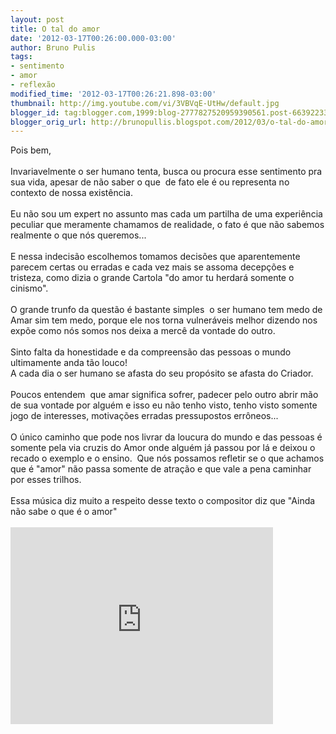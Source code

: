 ```yaml
---
layout: post
title: O tal do amor
date: '2012-03-17T00:26:00.000-03:00'
author: Bruno Pulis
tags:
- sentimento
- amor
- reflexão
modified_time: '2012-03-17T00:26:21.898-03:00'
thumbnail: http://img.youtube.com/vi/3VBVqE-UtHw/default.jpg
blogger_id: tag:blogger.com,1999:blog-2777827520959390561.post-6639223308145908574
blogger_orig_url: http://brunopullis.blogspot.com/2012/03/o-tal-do-amor.html
---
```


Pois bem,<br /><br />Invariavelmente o ser humano tenta, busca ou procura esse sentimento pra sua vida, apesar de não saber o que &nbsp;de fato ele é ou representa no contexto de nossa existência.<br /><br />Eu não sou um expert no assunto mas cada um partilha de uma experiência peculiar que meramente chamamos de realidade, o fato é que não sabemos realmente o que nós queremos...<br /><br />E nessa indecisão escolhemos tomamos decisões que aparentemente parecem certas ou erradas e cada vez mais se assoma decepções e tristeza, como dizia o grande Cartola "do amor tu herdará somente o cinismo".<br /><br />O grande trunfo da questão é bastante simples &nbsp;o ser humano tem medo de Amar sim tem medo, porque ele nos torna vulneráveis melhor dizendo nos expõe como nós somos nos deixa a mercê da vontade do outro.<br /><br />Sinto falta da honestidade e da compreensão das pessoas o mundo ultimamente anda tão louco!<br />A cada dia o ser humano se afasta do seu propósito se afasta do Criador.<br /><br />Poucos entendem &nbsp;que amar significa sofrer, padecer pelo outro abrir mão de sua vontade por alguém e isso eu não tenho visto, tenho visto somente jogo de interesses, motivações erradas pressupostos&nbsp;errôneos...<br /><br />O único caminho que pode nos livrar da loucura do mundo e das pessoas é somente pela via cruzis do Amor onde alguém já passou por lá e deixou o recado o exemplo e o ensino. &nbsp;Que nós possamos refletir se o que achamos que é "amor" não passa somente de atração e que vale a pena caminhar por esses trilhos.<br /><br />Essa música diz muito a respeito desse texto o compositor diz que "Ainda não sabe o que é o amor"<br /><br /><iframe allowfullscreen="" frameborder="0" height="315" src="http://www.youtube.com/embed/3VBVqE-UtHw" width="420"></iframe>